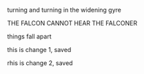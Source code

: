 turning and turning in the widening gyre

THE FALCON CANNOT HEAR THE FALCONER

things fall apart

this is change 1, saved

rhis is change 2, saved